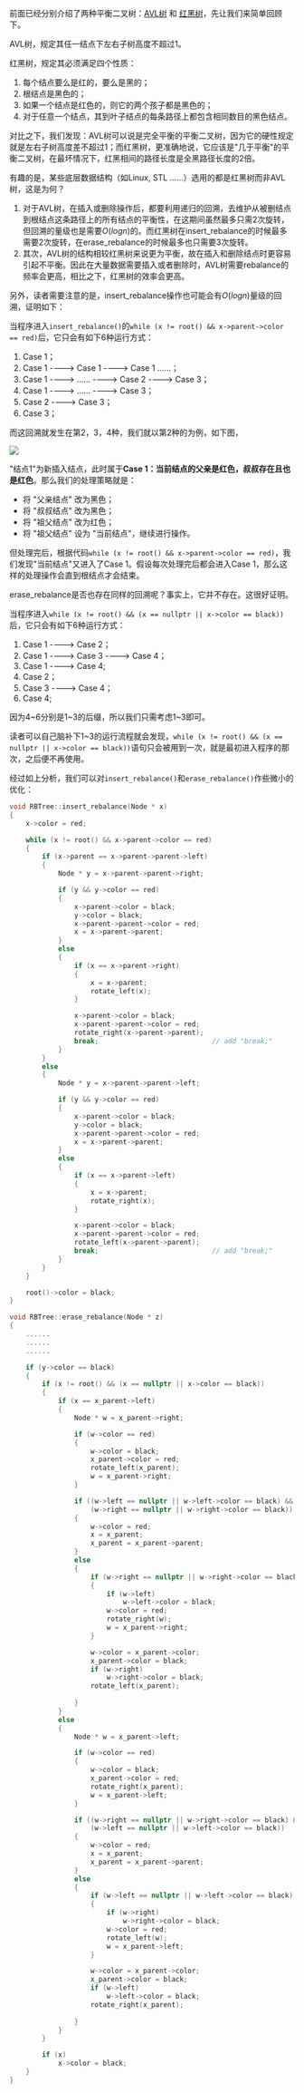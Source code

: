 前面已经分别介绍了两种平衡二叉树：[AVL树](https://61mon.com/index.php/archives/218/) 和 [红黑树](https://61mon.com/index.php/archives/219/)，先让我们来简单回顾下。

AVL树，规定其任一结点下左右子树高度不超过1。

红黑树，规定其必须满足四个性质：

1. 每个结点要么是红的，要么是黑的；
2. 根结点是黑色的；
3. 如果一个结点是红色的，则它的两个孩子都是黑色的；
4. 对于任意一个结点，其到叶子结点的每条路径上都包含相同数目的黑色结点。

对比之下，我们发现：AVL树可以说是完全平衡的平衡二叉树，因为它的硬性规定就是左右子树高度差不超过1；而红黑树，更准确地说，它应该是"几于平衡"的平衡二叉树，在最坏情况下，红黑相间的路径长度是全黑路径长度的2倍。

有趣的是，某些底层数据结构（如Linux, STL ......）选用的都是红黑树而非AVL树，这是为何？

1. 对于AVL树，在插入或删除操作后，都要利用递归的回溯，去维护从被删结点到根结点这条路径上的所有结点的平衡性，在这期间虽然最多只需2次旋转，但回溯的量级也是需要$O(logn)$的。而红黑树在insert_rebalance的时候最多需要2次旋转，在erase_rebalance的时候最多也只需要3次旋转。
2. 其次，AVL树的结构相较红黑树来说更为平衡，故在插入和删除结点时更容易引起不平衡。因此在大量数据需要插入或者删除时，AVL树需要rebalance的频率会更高，相比之下，红黑树的效率会更高。

另外，读者需要注意的是，insert_rebalance操作也可能会有$O(logn)$量级的回溯，证明如下：

当程序进入`insert_rebalance()`的`while (x != root() && x->parent->color == red)`后，它只会有如下6种运行方式：

1. Case 1；
2. Case 1 ----> Case 1 ----> Case 1 ......；
3. Case 1 ----> ...... ----> Case 2 ----> Case 3；
4. Case 1 ----> ...... ----> Case 3；
5. Case 2 ----> Case 3；
6. Case 3；

而这回溯就发生在第2，3，4种，我们就以第2种的为例，如下图，

![](https://61mon.com/images/illustrations/the_difference_of_avl_and_rbtree/1.png)

"结点1"为新插入结点，此时属于**Case 1：当前结点的父亲是红色，叔叔存在且也是红色**。那么我们的处理策略就是：

- 将 "父亲结点" 改为黑色；
- 将 "叔叔结点" 改为黑色；
- 将 "祖父结点" 改为红色；
- 将 "祖父结点" 设为 "当前结点"，继续进行操作。

但处理完后，根据代码`while (x != root() && x->parent->color == red)`，我们发现"当前结点"又进入了Case 1。假设每次处理完后都会进入Case 1，那么这样的处理操作会直到根结点才会结束。

erase_rebalance是否也存在同样的回溯呢？事实上，它并不存在。这很好证明。

当程序进入`while (x != root() && (x == nullptr || x->color == black))`后，它只会有如下6种运行方式：

1. Case 1 ----> Case 2；
2. Case 1 ----> Case 3 ----> Case 4；
3. Case 1 ----> Case 4;
4. Case 2；
5. Case 3 ----> Case 4；
6. Case 4;

因为4~6分别是1~3的后缀，所以我们只需考虑1~3即可。

读者可以自己脑补下1~3的运行流程就会发现，`while (x != root() && (x == nullptr || x->color == black))`语句只会被用到一次，就是最初进入程序的那次，之后便不再使用。

经过如上分析，我们可以对`insert_rebalance()`和`erase_rebalance()`作些微小的优化：

```c++
void RBTree::insert_rebalance(Node * x)
{
    x->color = red;

    while (x != root() && x->parent->color == red)
    {
        if (x->parent == x->parent->parent->left)
        {
            Node * y = x->parent->parent->right;

            if (y && y->color == red)          
            {
                x->parent->color = black;
                y->color = black;
                x->parent->parent->color = red;
                x = x->parent->parent;
            }
            else
            {
                if (x == x->parent->right)      
                {
                    x = x->parent;
                    rotate_left(x);
                }

                x->parent->color = black;      
                x->parent->parent->color = red;
                rotate_right(x->parent->parent);
                break;                            // add "break;"
            }
        }
        else
        {
            Node * y = x->parent->parent->left;

            if (y && y->color == red)
            {
                x->parent->color = black;
                y->color = black;
                x->parent->parent->color = red;
                x = x->parent->parent;
            }
            else
            {
                if (x == x->parent->left)
                {
                    x = x->parent;
                    rotate_right(x);
                }

                x->parent->color = black;
                x->parent->parent->color = red;
                rotate_left(x->parent->parent);
                break;                            // add "break;"
            }
        }
    }

    root()->color = black;
}

void RBTree::erase_rebalance(Node * z)
{
    ......
    ......
    ......

    if (y->color == black)
    {
        if (x != root() && (x == nullptr || x->color == black))               // "while" to "if"
        {
            if (x == x_parent->left)
            {
                Node * w = x_parent->right;

                if (w->color == red)
                {
                    w->color = black;
                    x_parent->color = red;
                    rotate_left(x_parent);
                    w = x_parent->right;
                }

                if ((w->left == nullptr || w->left->color == black) &&
                    (w->right == nullptr || w->right->color == black))
                {
                    w->color = red;
                    x = x_parent;
                    x_parent = x_parent->parent;
                }
                else
                {
                    if (w->right == nullptr || w->right->color == black)
                    {
                        if (w->left)
                            w->left->color = black;
                        w->color = red;
                        rotate_right(w);
                        w = x_parent->right;
                    }

                    w->color = x_parent->color;
                    x_parent->color = black;
                    if (w->right)
                        w->right->color = black;
                    rotate_left(x_parent);
                                                                              // delete "break;" 
                }
            }
            else
            {
                Node * w = x_parent->left;

                if (w->color == red)
                {
                    w->color = black;
                    x_parent->color = red;
                    rotate_right(x_parent);
                    w = x_parent->left;
                }

                if ((w->right == nullptr || w->right->color == black) &&
                    (w->left == nullptr || w->left->color == black))
                {
                    w->color = red;
                    x = x_parent;
                    x_parent = x_parent->parent;
                }
                else
                {
                    if (w->left == nullptr || w->left->color == black)
                    {
                        if (w->right)
                            w->right->color = black;
                        w->color = red;
                        rotate_left(w);
                        w = x_parent->left;
                    }

                    w->color = x_parent->color;
                    x_parent->color = black;
                    if (w->left)
                        w->left->color = black;
                    rotate_right(x_parent);
                                                                              // delete "break;"
                }
            }
        }

        if (x)
            x->color = black;
    }
}
```
